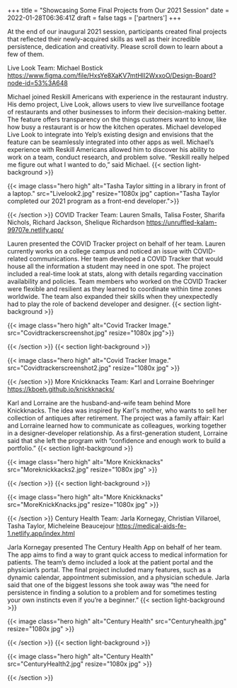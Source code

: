 +++
title = "Showcasing Some Final Projects from Our 2021 Session"
date = 2022-01-28T06:36:41Z
draft = false
tags = ['partners']
+++

At the end of our inaugural 2021 session, participants created final projects that reflected their newly-acquired skills as well as their incredible persistence, dedication and creativity. Please scroll down to learn about a few of them.

Live Look
Team: Michael Bostick
https://www.figma.com/file/HxsYe8XaKV7mtHlI2WxxoO/Design-Board?node-id=53%3A648

Michael joined Reskill Americans with experience in the restaurant industry. His demo project, Live Look, allows users to view live surveillance footage of restaurants and other businesses to inform their decision-making better. The feature offers transparency on the things customers want to know, like how busy a restaurant is or how the kitchen operates. Michael developed Live Look to integrate into Yelp’s existing design and envisions that the feature can be seamlessly integrated into other apps as well. Michael’s experience with Reskill Americans allowed him to discover his ability to work on a team, conduct research, and problem solve. “Reskill really helped me figure out what I wanted to do,” said Michael.
{{< section light-background >}}

{{< image class="hero high"
    alt="Tasha Taylor sitting in a library in front of a laptop."
    src="Livelook2.jpg" resize="1080x jpg"
    caption="Tasha Taylor completed our 2021 program as a front-end developer.">}}
    

{{< /section >}}
COVID Tracker
Team: Lauren Smalls, Talisa Foster, Sharifa Nichols, Richard Jackson, Shelique Richardson
https://unruffled-kalam-99707e.netlify.app/

Lauren presented the COVID Tracker project on behalf of her team. Lauren currently works on a college campus and noticed an issue with COVID-related communications. Her team developed a COVID Tracker that would house all the information a student may need in one spot. The project included a real-time look at stats, along with details regarding vaccination availability and policies. Team members who worked on the COVID Tracker were flexible and resilient as they learned to coordinate within time zones worldwide. The team also expanded their skills when they unexpectedly had to play the role of backend developer and designer.
{{< section light-background >}}

{{< image class="hero high"
    alt="Covid Tracker Image."
    src="Covidtrackerscreenshot.jpg" resize="1080x jpg">}}


{{< /section >}}
{{< section light-background >}}

{{< image class="hero high"
    alt="Covid Tracker Image."
    src="Covidtrackerscreenshot2.jpg" resize="1080x jpg"
    >}}
    

{{< /section >}}
More Knickknacks
Team: Karl and Lorraine Boehringer
https://kboeh.github.io/knickknacks/

Karl and Lorraine are the husband-and-wife team behind More Knickknacks. The idea was inspired by Karl's mother, who wants to sell her collection of antiques after retirement. The project was a family affair: Karl and Lorraine learned how to communicate as colleagues, working together in a designer-developer relationship. As a first-generation student, Lorraine said that she left the program with “confidence and enough work to build a portfolio.”
{{< section light-background >}}

{{< image class="hero high"
    alt="More Knickknacks"
    src="Moreknickkacks2.jpg" resize="1080x jpg"
    >}}
    

{{< /section >}}
{{< section light-background >}}

{{< image class="hero high"
    alt="More Knickknacks"
    src="MoreKnickKnacks.jpg" resize="1080x jpg"
    >}}
    

{{< /section >}}
Century Health
Team: Jarla Kornegay, Christian Villaroel, Tasha Taylor, Micheleine Beaucejour
https://medical-aids-fe-1.netlify.app/index.html

Jarla Kornegay presented The Century Health App on behalf of her team. The app aims to find a way to grant quick access to medical information for patients. The team’s demo included a look at the patient portal and the physician’s portal. The final project included many features, such as a dynamic calendar, appointment submission, and a physician schedule. Jarla said that one of the biggest lessons she took away was “the need for persistence in finding a solution to a problem and for sometimes testing your own instincts even if you’re a beginner.”
{{< section light-background >}}

{{< image class="hero high"
    alt="Century Health"
    src="Centuryhealth.jpg" resize="1080x jpg"
    >}}
    
{{< /section >}}
{{< section light-background >}}

{{< image class="hero high"
    alt="Century Health"
    src="CenturyHealth2.jpg" resize="1080x jpg"
    >}}
    
{{< /section >}}
